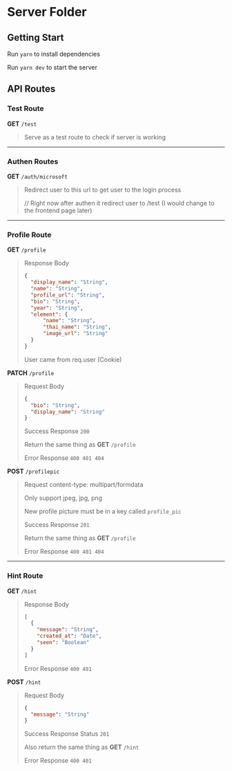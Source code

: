 # Server Folder

## Getting Start

Run `yarn` to install dependencies

Run `yarn dev` to start the server



## API Routes

### Test Route

**GET** `/test`

> Serve as a test route to check if server is working

---

### Authen Routes

**GET**  `/auth/microsoft`

> Redirect user to this url to get user to the login process
>
> // Right now after authen it redirect user to /test (I would change to the frontend page later)

---

### Profile Route

**GET** `/profile`

> Response Body
>
> ```json
> {
> 	"display_name": "String",
> 	"name": "String",
> 	"profile_url": "String",
> 	"bio": "String",
> 	"year": "String",
>   "element": {
>    	"name": "String",
> 		"thai_name": "String",
> 		"image_url": "String"
>   }
> }
> ```
>
> User came from req.user (Cookie)

**PATCH** `/profile`

> Request Body
>
> ```json
> {
> 	"bio": "String",
> 	"display_name": "String"
> }
> ```
>
> Success Response `200`
>
> Return the same thing as **GET** `/profile`
>
> Error Response `400 401 404`

**POST** `/profilepic`

> Request content-type: multipart/formdata
>
> Only support jpeg, jpg, png 
>
> New profile picture must be in a key called `profile_pic`
>
> Success Response `201`
>
> Return the same thing as **GET** `/profile`
>
> Error Response `400 401 404`

---

### Hint Route

**GET** `/hint`

> Response Body
>
> ```json
> [
>   {
>     "message": "String",
>     "created_at": "Date",
>     "seen": "Boolean"
> 	}
> ]
> ```
>
> Error Response `400 401`

**POST** `/hint`

> Request Body
>
> ```json
> {
>   "message": "String"
> }
> ```
>
> Success Response Status `201`
>
> Also return the same thing as **GET** `/hint`
>
> Error Response `400 401`

### 

